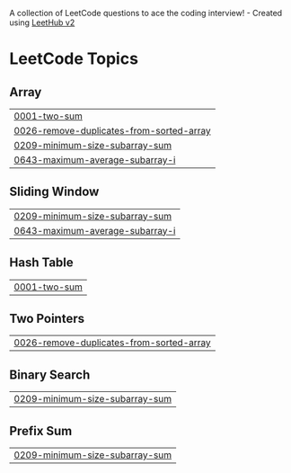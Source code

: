 A collection of LeetCode questions to ace the coding interview! - Created using [LeetHub v2](https://github.com/arunbhardwaj/LeetHub-2.0)
<!---LeetCode Topics Start-->
# LeetCode Topics
## Array
|  |
| ------- |
| [0001-two-sum](https://github.com/Naveenk2004v/leetcode/tree/master/0001-two-sum) |
| [0026-remove-duplicates-from-sorted-array](https://github.com/Naveenk2004v/leetcode/tree/master/0026-remove-duplicates-from-sorted-array) |
| [0209-minimum-size-subarray-sum](https://github.com/Naveenk2004v/leetcode/tree/master/0209-minimum-size-subarray-sum) |
| [0643-maximum-average-subarray-i](https://github.com/Naveenk2004v/leetcode/tree/master/0643-maximum-average-subarray-i) |
## Sliding Window
|  |
| ------- |
| [0209-minimum-size-subarray-sum](https://github.com/Naveenk2004v/leetcode/tree/master/0209-minimum-size-subarray-sum) |
| [0643-maximum-average-subarray-i](https://github.com/Naveenk2004v/leetcode/tree/master/0643-maximum-average-subarray-i) |
## Hash Table
|  |
| ------- |
| [0001-two-sum](https://github.com/Naveenk2004v/leetcode/tree/master/0001-two-sum) |
## Two Pointers
|  |
| ------- |
| [0026-remove-duplicates-from-sorted-array](https://github.com/Naveenk2004v/leetcode/tree/master/0026-remove-duplicates-from-sorted-array) |
## Binary Search
|  |
| ------- |
| [0209-minimum-size-subarray-sum](https://github.com/Naveenk2004v/leetcode/tree/master/0209-minimum-size-subarray-sum) |
## Prefix Sum
|  |
| ------- |
| [0209-minimum-size-subarray-sum](https://github.com/Naveenk2004v/leetcode/tree/master/0209-minimum-size-subarray-sum) |
<!---LeetCode Topics End-->